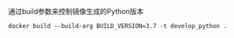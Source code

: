 通过build参数来控制镜像生成的Python版本

```shell
docker build --build-arg BUILD_VERSION=3.7 -t develop_python .
```
